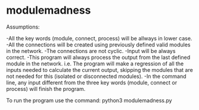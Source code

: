 # modulemadness
Assumptions:

-All the key words (module, connect, process) will be allways in lower case.
-All the connections will be created using previously defined valid modules in the network.
-The connections are not cyclic.
-Input will be always correct.
-This program will always process the output from the last defined module in the network. i.e. The program will make a regression of all the inputs needed to calculate the current output, skipping the modules that are not needed for this (isolated or disconnected modules).
-In the command line, any input different from the three key words (module, connect or process) will finish the program.

To run the program use the command: python3 modulemadness.py